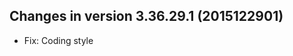 Changes in version 3.36.29.1 (2015122901)
------------------------------------------------------------------
- Fix: Coding style
